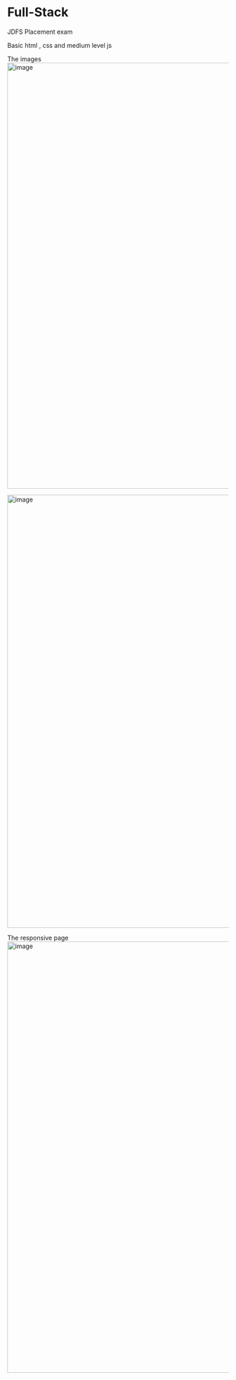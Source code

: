 # Full-Stack
JDFS Placement exam

Basic html , css and medium level js

The images
<img width="1896" height="969" alt="image" src="https://github.com/user-attachments/assets/db2bb1b6-d5f2-4fa2-9043-ba89bc345bc8" />

<img width="1910" height="985" alt="image" src="https://github.com/user-attachments/assets/cfb10580-6cc1-44f0-9fb4-7e121c955c1e" />



The responsive page
<img width="606" height="981" alt="image" src="https://github.com/user-attachments/assets/ab3ffd18-7e6a-442a-b0d5-d46eeb1def60" />



